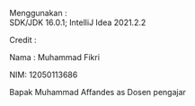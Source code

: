 Menggunakan :  
SDK/JDK 16.0.1;
IntelliJ Idea 2021.2.2

Credit :

Nama : Muhammad Fikri

NIM: 12050113686


Bapak Muhammad Affandes as Dosen pengajar